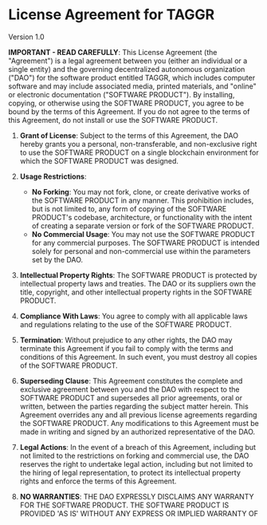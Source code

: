 # License Agreement for TAGGR

Version 1.0

**IMPORTANT - READ CAREFULLY**: This License Agreement (the "Agreement") is a legal
agreement between you (either an individual or a single entity) and the governing
decentralized autonomous organization ("DAO") for the software product entitled TAGGR,
which includes computer software and may include associated media, printed materials, and
"online" or electronic documentation ("SOFTWARE PRODUCT"). By installing, copying, or
otherwise using the SOFTWARE PRODUCT, you agree to be bound by the terms of this
Agreement. If you do not agree to the terms of this Agreement, do not install or use the
SOFTWARE PRODUCT.

1. **Grant of License**: Subject to the terms of this Agreement, the DAO hereby grants you
   a personal, non-transferable, and non-exclusive right to use the SOFTWARE PRODUCT on a
   single blockchain environment for which the SOFTWARE PRODUCT was designed.

2. **Usage Restrictions**:

    - **No Forking**: You may not fork, clone, or create derivative works of the SOFTWARE
      PRODUCT in any manner. This prohibition includes, but is not limited to, any form of
      copying of the SOFTWARE PRODUCT's codebase, architecture, or functionality with the
      intent of creating a separate version or fork of the SOFTWARE PRODUCT.
    - **No Commercial Usage**: You may not use the SOFTWARE PRODUCT for any commercial
      purposes. The SOFTWARE PRODUCT is intended solely for personal and non-commercial use
      within the parameters set by the DAO.

3. **Intellectual Property Rights**: The SOFTWARE PRODUCT is protected by intellectual
   property laws and treaties. The DAO or its suppliers own the title, copyright, and other
   intellectual property rights in the SOFTWARE PRODUCT.

4. **Compliance With Laws**: You agree to comply with all applicable laws and regulations
   relating to the use of the SOFTWARE PRODUCT.

5. **Termination**: Without prejudice to any other rights, the DAO may terminate this
   Agreement if you fail to comply with the terms and conditions of this Agreement. In such
   event, you must destroy all copies of the SOFTWARE PRODUCT.

6. **Superseding Clause**: This Agreement constitutes the complete and exclusive agreement
   between you and the DAO with respect to the SOFTWARE PRODUCT and supersedes all
   prior agreements, oral or written, between the parties regarding the subject matter herein.
   This Agreement overrides any and all previous license agreements regarding the SOFTWARE
   PRODUCT. Any modifications to this Agreement must be made in writing and signed by an
   authorized representative of the DAO.

7. **Legal Actions**: In the event of a breach of this Agreement, including but not limited to
   the restrictions on forking and commercial use, the DAO reserves the right to undertake
   legal action, including but not limited to the hiring of legal representation, to protect its
   intellectual property rights and enforce the terms of this Agreement.

8. **NO WARRANTIES**: THE DAO EXPRESSLY DISCLAIMS ANY WARRANTY FOR THE SOFTWARE PRODUCT.
   THE SOFTWARE PRODUCT IS PROVIDED 'AS IS' WITHOUT ANY EXPRESS OR IMPLIED WARRANTY OF
